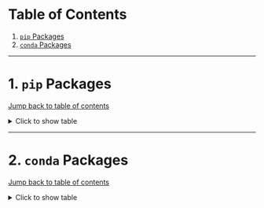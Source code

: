 # Table of Contents
1. [`pip` Packages](#1-pip-packages)
2. [`conda` Packages](#2-conda-packages)
---

# 1. `pip` Packages
[Jump back to table of contents](#table-of-contents)
<details>
<summary> Click to show table </summary>

| Package | Version |
| ----------------------------- | ----------- |
| alembic | 1.7.5 |
| altair | 4.1.0 |
| anyio | 3.4.0 |
| argon2-cffi | 21.1.0 |
| async-generator | 1.10 |
| attrs | 21.2.0 |
| Babel | 2.9.1 |
| backcall | 0.2.0 |
| backports.functools-lru-cache 1.6.4 |
| beautifulsoup4 | 4.10.0 |
| bleach | 4.1.0 |
| blinker | 1.4 |
| bokeh | 2.4.2 |
| Bottleneck | 1.3.2 |
| brotlipy | 0.7.0 |
| cached-property | 1.5.2 |
| certifi | 2021.10.8 |
| certipy | 0.1.3 |
| cffi | 1.15.0 |
| charset-normalizer | 2.0.9 |
| click | 8.0.3 |
| cloudpickle | 2.0.0 |
| colorama | 0.4.4 |
| conda | 4.11.0 |
| conda-package-handling | 1.7.3 |
| cryptography | 36.0.1 |
| cycler | 0.11.0 |
| Cython | 0.29.26 |
| cytoolz | 0.11.2 |
| dask | 2021.12.0 |
| debugpy | 1.5.1 |
| decorator | 5.1.0 |
| defusedxml | 0.7.1 |
| dill | 0.3.4 |
| distributed | 2021.12.0 |
| entrypoints | 0.3 |
| fonttools | 4.28.5 |
| fsspec | 2021.11.1 |
| gmpy2 | 2.1.0rc1 |
| greenlet | 1.1.2 |
| h5py | 3.6.0 |
| HeapDict | 1.0.1 |
| idna | 3.1 |
| imagecodecs | 2021.11.20 |
| imageio | 2.13.4 |
| importlib-metadata | 4.10.0 |
| importlib-resources | 5.4.0 |
| ipykernel | 6.6.0 |
| ipympl | 0.8.4 |
| ipython | 7.30.1 |
| ipython-genutils | 0.2.0 |
| ipywidgets | 7.6.5 |
| jedi | 0.18.1 |
| Jinja2 | 3.0.3 |
| joblib | 1.1.0 |
| json5 | 0.9.5 |
| jsonschema | 4.3.2 |
| jupyter-client | 7.1.0 |
| jupyter-core | 4.9.1 |
| jupyter-server | 1.13.1 |
| jupyter-telemetry | 0.1.0 |
| jupyterhub | 2.0.1 |
| jupyterlab | 3.2.5 |
| jupyterlab-pygments | 0.1.2 |
| jupyterlab-server | 2.10.1 |
| jupyterlab-widgets | 1.0.2 |
| kiwisolver | 1.3.2 |
| libmambapy | 0.19.1 |
| llvmlite | 0.37.0 |
| locket | 0.2.0 |
| Mako | 1.1.6 |
| mamba | 0.19.1 |
| MarkupSafe | 2.0.1 |
| matplotlib | 3.5.1 |
| matplotlib-inline | 0.1.3 |
| mistune | 0.8.4 |
| mock | 4.0.3 |
| mpmath | 1.2.1 |
| msgpack | 1.0.3 |
| munkres | 1.1.4 |
| nbclassic | 0.3.4 |
| nbclient | 0.5.9 |
| nbconvert | 6.3.0 |
| nbformat | 5.1.3 |
| nest-asyncio | 1.5.4 |
| networkx | 2.6.3 |
| notebook | 6.4.6 |
| numba | 0.54.1 |
| numexpr | 2.8.0 |
| numpy | 1.20.3 |
| oauthlib | 3.1.1 |
| olefile | 0.46 |
| packaging | 21.3 |
| pamela | 1.0.0 |
| pandas | 1.3.5 |
| pandocfilters | 1.5.0 |
| parso | 0.8.3 |
| partd | 1.2.0 |
| patsy | 0.5.2 |
| pexpect | 4.8.0 |
| pickleshare | 0.7.5 |
| Pillow | 8.4.0 |
| pip | 21.3.1 |
| prometheus-client | 0.12.0 |
| prompt-toolkit | 3.0.24 |
| protobuf | 3.19.1 |
| psutil | 5.8.0 |
| ptyprocess | 0.7.0 |
| pycosat | 0.6.3 |
| pycparser | 2.21 |
| pycurl | 7.44.1 |
| Pygments | 2.10.0 |
| PyJWT | 2.3.0 |
| pyOpenSSL | 21.0.0 |
| pyparsing | 3.0.6 |
| pyrsistent | 0.18.0 |
| PySocks | 1.7.1 |
| python-dateutil | 2.8.2 |
| python-json-logger | 2.0.1 |
| pytz | 2021.3 |
| pytz-deprecation-shim | 0.1.0.post0 |
| PyWavelets | 1.2.0 |
| PyYAML | 6.0 |
| pyzmq | 22.3.0 |
| requests | 2.26.0 |
| rpy2 | 3.4.5 |
| ruamel.yaml | 0.17.17 |
| ruamel.yaml.clib | 0.2.6 |
| ruamel-yaml-conda | 0.15.80 |
| scikit-image | 0.19.1 |
| scikit-learn | 1.0.1 |
| scipy | 1.7.3 |
| seaborn | 0.11.2 |
| Send2Trash | 1.8.0 |
| setuptools | 60.0.4 |
| simplegeneric | 0.8.1 |
| six | 1.16.0 |
| sniffio | 1.2.0 |
| sortedcontainers | 2.4.0 |
| soupsieve | 2.3.1 |
| SQLAlchemy | 1.4.29 |
| statsmodels | 0.13.1 |
| sympy | 1.9 |
| tables | 3.6.1 |
| tblib | 1.7.0 |
| terminado | 0.12.1 |
| testpath | 0.5.0 |
| threadpoolctl | 3.0.0 |
| tifffile | 2021.11.2 |
| toolz | 0.11.2 |
| tornado | 6.1 |
| tqdm | 4.62.3 |
| traitlets | 5.1.1 |
| typing_extensions | 4.0.1 |
| tzdata | 2021.5 |
| tzlocal | 4.1 |
| urllib3 | 1.26.7 |
| wcwidth | 0.2.5 |
| webencodings | 0.5.1 |
| websocket-client | 1.2.3 |
| wheel | 0.37.1 |
| widgetsnbextension | 3.5.2 |
| xlrd | 2.0.1 |
| zict | 2.0.0 |
| zipp | 3.6.0 |
</details>

---
# 2. `conda` Packages
[Jump back to table of contents](#table-of-contents)
<details>
<summary> Click to show table </summary>

| Name | Version | Build | Channel |
| --- | --- | --- | ---|
| _libgcc_mutex | 0.1 | conda_forge | conda-forge |
| _openmp_mutex | 4.5 | 1_llvm | conda-forge |
| _r-mutex | 1.0.1 | anacondar_1 | conda-forge |
| alembic | 1.7.5 | pyhd8ed1ab_0 | conda-forge |
| altair | 4.1.0 | py_1 | conda-forge |
| anyio | 3.4.0 | py39hf3d152e_0 | conda-forge |
| argon2-cffi | 21.1.0 | py39h3811e60_2 | conda-forge |
| async_generator | 1.10 | py_0 | conda-forge |
| attrs | 21.2.0 | pyhd8ed1ab_0 | conda-forge |
| babel | 2.9.1 | pyh44b312d_0 | conda-forge |
| backcall | 0.2.0 | pyh9f0ad1d_0 | conda-forge |
| backports | 1.0 | py_2 | conda-forge |
| backports.functools_lru_cache | 1.6.4 | pyhd8ed1ab_0 | conda-forge |
| beautifulsoup4 | 4.10.0 | pyha770c72_0 | conda-forge |
| binutils_impl_linux-64 | 2.36.1 | h193b22a_2 | conda-forge |
| binutils_linux-64 | 2.36 | hf3e587d_2 | conda-forge |
| blas | 2.112 | openblas | conda-forge |
| blas-devel | 3.9.0 | 12_linux64_openblas | conda-forge |
| bleach | 4.1.0 | pyhd8ed1ab_0 | conda-forge |
| blinker | 1.4 | py_1 | conda-forge |
| blosc | 1.21.0 | h9c3ff4c_0 | conda-forge |
| bokeh | 2.4.2 | py39hf3d152e_0 | conda-forge |
| bottleneck | 1.3.2 | py39hce5d2b2_5 | conda-forge |
| brotli | 1.0.9 | h7f98852_6 | conda-forge |
| brotli-bin | 1.0.9 | h7f98852_6 | conda-forge |
| brotlipy | 0.7.0 | py39h3811e60_1003 | conda-forge |
| brunsli | 0.1 | h9c3ff4c_0 | conda-forge |
| bwidget | 1.9.14 | ha770c72_1 | conda-forge |
| bzip2 | 1.0.8 | h7f98852_4 | conda-forge |
| c-ares | 1.18.1 | h7f98852_0 | conda-forge |
| c-blosc2 | 2.0.4 | h5f21a17_1 | conda-forge |
| ca-certificates | 2021.10.8 | ha878542_0 | conda-forge |
| cached-property | 1.5.2 | hd8ed1ab_1 | conda-forge |
| cached_property | 1.5.2 | pyha770c72_1 | conda-forge |
| cairo | 1.16.0 | ha00ac49_1009 | conda-forge |
| certifi | 2021.10.8 | py39hf3d152e_1 | conda-forge |
| certipy | 0.1.3 | py_0 | conda-forge |
| cffi | 1.15.0 | py39h4bc2ebd_0 | conda-forge |
| cfitsio | 4.0.0 | h9a35b8e_0 | conda-forge |
| charls | 2.2.0 | h9c3ff4c_0 | conda-forge |
| charset-normalizer | 2.0.9 | pyhd8ed1ab_0 | conda-forge |
| click | 8.0.3 | py39hf3d152e_1 | conda-forge |
| cloudpickle | 2.0.0 | pyhd8ed1ab_0 | conda-forge |
| colorama | 0.4.4 | pyh9f0ad1d_0 | conda-forge |
| conda | 4.11.0 | py39hf3d152e_0 | conda-forge |
| conda-package-handling | 1.7.3 | py39h3811e60_1 | conda-forge |
| configurable-http-proxy | 4.5.0 | node17_h7e777a6_2 | conda-forge |
| cryptography | 36.0.1 | py39h95dcef6_0 | conda-forge |
| curl | 7.80.0 | h2574ce0_0 | conda-forge |
| cycler | 0.11.0 | pyhd8ed1ab_0 | conda-forge |
| cython | 0.29.26 | py39he80948d_0 | conda-forge |
| cytoolz | 0.11.2 | py39h3811e60_1 | conda-forge |
| dask | 2021.12.0 | pyhd8ed1ab_0 | conda-forge |
| dask-core | 2021.12.0 | pyhd8ed1ab_0 | conda-forge |
| debugpy | 1.5.1 | py39he80948d_0 | conda-forge |
| decorator | 5.1.0 | pyhd8ed1ab_0 | conda-forge |
| defusedxml | 0.7.1 | pyhd8ed1ab_0 | conda-forge |
| dill | 0.3.4 | pyhd8ed1ab_0 | conda-forge |
| distributed | 2021.12.0 | py39hf3d152e_0 | conda-forge |
| entrypoints | 0.3 | pyhd8ed1ab_1003 | conda-forge |
| font-ttf-dejavu-sans-mono | 2.37 | hab24e00_0 | conda-forge |
| font-ttf-inconsolata | 3.000 | h77eed37_0 | conda-forge |
| font-ttf-source-code-pro | 2.038 | h77eed37_0 | conda-forge |
| font-ttf-ubuntu | 0.83 | hab24e00_0 | conda-forge |
| fontconfig | 2.13.1 | hba837de_1005 | conda-forge |
| fonts-conda-ecosystem | 1 | 0 | conda-forge |
| fonts-conda-forge | 1 | 0 | conda-forge |
| fonttools | 4.28.5 | py39h3811e60_0 | conda-forge |
| freetype | 2.10.4 | h0708190_1 | conda-forge |
| fribidi | 1.0.10 | h36c2ea0_0 | conda-forge |
| fsspec | 2021.11.1 | pyhd8ed1ab_0 | conda-forge |
| gcc_impl_linux-64 | 9.4.0 | h03d3576_11 | conda-forge |
| gcc_linux-64 | 9.4.0 | h391b98a_2 | conda-forge |
| gettext | 0.19.8.1 | h73d1719_1008 | conda-forge |
| gfortran_impl_linux-64 | 9.4.0 | h0003116_11 | conda-forge |
| gfortran_linux-64 | 9.4.0 | hf0ab688_2 | conda-forge |
| giflib | 5.2.1 | h36c2ea0_2 | conda-forge |
| gmp | 6.2.1 | h58526e2_0 | conda-forge |
| gmpy2 | 2.1.0rc1 | py39h78fa15d_0 | conda-forge |
| graphite2 | 1.3.13 | h58526e2_1001 | conda-forge |
| greenlet | 1.1.2 | py39he80948d_1 | conda-forge |
| gsl | 2.7 | he838d99_0 | conda-forge |
| gxx_impl_linux-64 | 9.4.0 | h03d3576_11 | conda-forge |
| gxx_linux-64 | 9.4.0 | h0316aca_2 | conda-forge |
| h5py | 3.6.0 | nompi_py39h7e08c79_100 | conda-forge |
| harfbuzz | 3.2.0 | hb4a5f5f_0 | conda-forge |
| hdf5 | 1.12.1 | nompi_h2750804_103 | conda-forge |
| heapdict | 1.0.1 | py_0 | conda-forge |
| icu | 69.1 | h9c3ff4c_0 | conda-forge |
| idna | 3.1 | pyhd3deb0d_0 | conda-forge |
| imagecodecs | 2021.11.20 | py39h571908b_1 | conda-forge |
| imageio | 2.13.4 | pyh239f2a4_0 | conda-forge |
| importlib-metadata | 4.10.0 | py39hf3d152e_0 | conda-forge |
| importlib_resources | 5.4.0 | pyhd8ed1ab_0 | conda-forge |
| ipykernel | 6.6.0 | py39hef51801_0 | conda-forge |
| ipympl | 0.8.4 | pyhd8ed1ab_0 | conda-forge |
| ipython | 7.30.1 | py39hf3d152e_0 | conda-forge |
| ipython_genutils | 0.2.0 | py_1 | conda-forge |
| ipywidgets | 7.6.5 | pyhd8ed1ab_0 | conda-forge |
| jbig | 2.1 | h7f98852_2003 | conda-forge |
| jedi | 0.18.1 | py39hf3d152e_0 | conda-forge |
| jinja2 | 3.0.3 | pyhd8ed1ab_0 | conda-forge |
| joblib | 1.1.0 | pyhd8ed1ab_0 | conda-forge |
| jpeg | 9d | h36c2ea0_0 | conda-forge |
| json5 | 0.9.5 | pyh9f0ad1d_0 | conda-forge |
| jsonschema | 4.3.2 | pyhd8ed1ab_0 | conda-forge |
| jupyter_client | 7.1.0 | pyhd8ed1ab_0 | conda-forge |
| jupyter_core | 4.9.1 | py39hf3d152e_1 | conda-forge |
| jupyter_server | 1.13.1 | pyhd8ed1ab_0 | conda-forge |
| jupyter_telemetry | 0.1.0 | pyhd8ed1ab_1 | conda-forge |
| jupyterhub | 2.0.1 | hd8ed1ab_0 | conda-forge |
| jupyterhub-base | 2.0.1 | pyhd8ed1ab_0 | conda-forge |
| jupyterlab | 3.2.5 | pyhd8ed1ab_0 | conda-forge |
| jupyterlab_pygments | 0.1.2 | pyh9f0ad1d_0 | conda-forge |
| jupyterlab_server | 2.10.1 | pyhd8ed1ab_0 | conda-forge |
| jupyterlab_widgets | 1.0.2 | pyhd8ed1ab_0 | conda-forge |
| jxrlib | 1.1 | h7f98852_2 | conda-forge |
| kernel-headers_linux-64 | 2.6.32 | he073ed8_15 | conda-forge |
| kiwisolver | 1.3.2 | py39h1a9c180_1 | conda-forge |
| krb5 | 1.19.2 | hcc1bbae_3 | conda-forge |
| lcms2 | 2.12 | hddcbb42_0 | conda-forge |
| ld_impl_linux-64 | 2.36.1 | hea4e1c9_2 | conda-forge |
| lerc | 3.0 | h9c3ff4c_0 | conda-forge |
| libaec | 1.0.6 | h9c3ff4c_0 | conda-forge |
| libarchive | 3.5.2 | hccf745f_1 | conda-forge |
| libblas | 3.9.0 | 12_linux64_openblas | conda-forge |
| libbrotlicommon | 1.0.9 | h7f98852_6 | conda-forge |
| libbrotlidec | 1.0.9 | h7f98852_6 | conda-forge |
| libbrotlienc | 1.0.9 | h7f98852_6 | conda-forge |
| libcblas | 3.9.0 | 12_linux64_openblas | conda-forge |
| libcurl | 7.80.0 | h2574ce0_0 | conda-forge |
| libdeflate | 1.8 | h7f98852_0 | conda-forge |
| libedit | 3.1.20191231 | he28a2e2_2 | conda-forge |
| libev | 4.33 | h516909a_1 | conda-forge |
| libffi | 3.4.2 | h7f98852_5 | conda-forge |
| libgcc-devel_linux-64 | 9.4.0 | hd854feb_11 | conda-forge |
| libgcc-ng | 11.2.0 | h1d223b6_11 | conda-forge |
| libgfortran-ng | 11.2.0 | h69a702a_11 | conda-forge |
| libgfortran5 | 11.2.0 | h5c6108e_11 | conda-forge |
| libgit2 | 1.3.0 | hee63804_1 | conda-forge |
| libglib | 2.70.2 | h174f98d_0 | conda-forge |
| libgomp | 11.2.0 | h1d223b6_11 | conda-forge |
| libiconv | 1.16 | h516909a_0 | conda-forge |
| liblapack | 3.9.0 | 12_linux64_openblas | conda-forge |
| liblapacke | 3.9.0 | 12_linux64_openblas | conda-forge |
| libllvm11 | 11.1.0 | hf817b99_2 | conda-forge |
| libmamba | 0.19.1 | h3985d26_0 | conda-forge |
| libmambapy | 0.19.1 | py39h8bfa403_0 | conda-forge |
| libnghttp2 | 1.43.0 | h812cca2_1 | conda-forge |
| libopenblas | 0.3.18 | pthreads_h8fe5266_0 | conda-forge |
| libpng | 1.6.37 | h21135ba_2 | conda-forge |
| libprotobuf | 3.19.1 | h780b84a_0 | conda-forge |
| libsanitizer | 9.4.0 | h79bfe98_11 | conda-forge |
| libsodium | 1.0.18 | h36c2ea0_1 | conda-forge |
| libsolv | 0.7.19 | h780b84a_5 | conda-forge |
| libssh2 | 1.10.0 | ha56f1ee_2 | conda-forge |
| libstdcxx-devel_linux-64 | 9.4.0 | hd854feb_11 | conda-forge |
| libstdcxx-ng | 11.2.0 | he4da1e4_11 | conda-forge |
| libtiff | 4.3.0 | h6f004c6_2 | conda-forge |
| libuuid | 2.32.1 | h7f98852_1000 | conda-forge |
| libuv | 1.42.0 | h7f98852_0 | conda-forge |
| libwebp-base | 1.2.1 | h7f98852_0 | conda-forge |
| libxcb | 1.13 | h7f98852_1004 | conda-forge |
| libxml2 | 2.9.12 | h885dcf4_1 | conda-forge |
| libzlib | 1.2.11 | h36c2ea0_1013 | conda-forge |
| libzopfli | 1.0.3 | h9c3ff4c_0 | conda-forge |
| llvm-openmp | 12.0.1 | h4bd325d_1 | conda-forge |
| llvmlite | 0.37.0 | py39h1bbdace_1 | conda-forge |
| locket | 0.2.0 | py_2 | conda-forge |
| lz4-c | 1.9.3 | h9c3ff4c_1 | conda-forge |
| lzo | 2.10 | h516909a_1000 | conda-forge |
| make | 4.3 | hd18ef5c_1 | conda-forge |
| mako | 1.1.6 | pyhd8ed1ab_0 | conda-forge |
| mamba | 0.19.1 | py39hfa8f2c8_0 | conda-forge |
| markupsafe | 2.0.1 | py39h3811e60_1 | conda-forge |
| matplotlib-base | 3.5.1 | py39h2fa2bec_0 | conda-forge |
| matplotlib-inline | 0.1.3 | pyhd8ed1ab_0 | conda-forge |
| mistune | 0.8.4 | py39h3811e60_1005 | conda-forge |
| mock | 4.0.3 | py39hf3d152e_2 | conda-forge |
| mpc | 1.2.1 | h9f54685_0 | conda-forge |
| mpfr | 4.1.0 | h9202a9a_1 | conda-forge |
| mpmath | 1.2.1 | pyhd8ed1ab_0 | conda-forge |
| msgpack-python | 1.0.3 | py39h1a9c180_0 | conda-forge |
| munkres | 1.1.4 | pyh9f0ad1d_0 | conda-forge |
| nbclassic | 0.3.4 | pyhd8ed1ab_0 | conda-forge |
| nbclient | 0.5.9 | pyhd8ed1ab_0 | conda-forge |
| nbconvert | 6.3.0 | py39hf3d152e_1 | conda-forge |
| nbformat | 5.1.3 | pyhd8ed1ab_0 | conda-forge |
| ncurses | 6.2 | h58526e2_4 | conda-forge |
| nest-asyncio | 1.5.4 | pyhd8ed1ab_0 | conda-forge |
| networkx | 2.6.3 | pyhd8ed1ab_1 | conda-forge |
| nodejs | 17.1.0 | h8ca31f7_2 | conda-forge |
| nomkl | 1.0 | h5ca1d4c_0 | conda-forge |
| notebook | 6.4.6 | pyha770c72_0 | conda-forge |
| numba | 0.54.1 | py39h56b8d98_0 | conda-forge |
| numexpr | 2.8.0 | py39hbd72853_100 | conda-forge |
| numpy | 1.20.3 | py39hdbf815f_1 | conda-forge |
| oauthlib | 3.1.1 | pyhd8ed1ab_0 | conda-forge |
| olefile | 0.46 | pyh9f0ad1d_1 | conda-forge |
| openblas | 0.3.18 | pthreads_h4748800_0 | conda-forge |
| openjpeg | 2.4.0 | hb52868f_1 | conda-forge |
| openssl | 1.1.1l | h7f98852_0 | conda-forge |
| packaging | 21.3 | pyhd8ed1ab_0 | conda-forge |
| pamela | 1.0.0 | py_0 | conda-forge |
| pandas | 1.3.5 | py39hde0f152_0 | conda-forge |
| pandoc | 2.16.2 | h7f98852_0 | conda-forge |
| pandocfilters | 1.5.0 | pyhd8ed1ab_0 | conda-forge |
| pango | 1.48.10 | h54213e6_2 | conda-forge |
| parso | 0.8.3 | pyhd8ed1ab_0 | conda-forge |
| partd | 1.2.0 | pyhd8ed1ab_0 | conda-forge |
| patsy | 0.5.2 | pyhd8ed1ab_0 | conda-forge |
| pcre | 8.45 | h9c3ff4c_0 | conda-forge |
| pcre2 | 10.37 | h032f7d1_0 | conda-forge |
| pexpect | 4.8.0 | pyh9f0ad1d_2 | conda-forge |
| pickleshare | 0.7.5 | py_1003 | conda-forge |
| pillow | 8.4.0 | py39ha612740_0 | conda-forge |
| pip | 21.3.1 | pyhd8ed1ab_0 | conda-forge |
| pixman | 0.40.0 | h36c2ea0_0 | conda-forge |
| prometheus_client | 0.12.0 | pyhd8ed1ab_0 | conda-forge |
| prompt-toolkit | 3.0.24 | pyha770c72_0 | conda-forge |
| protobuf | 3.19.1 | py39he80948d_1 | conda-forge |
| psutil | 5.8.0 | py39h3811e60_2 | conda-forge |
| pthread-stubs | 0.4 | h36c2ea0_1001 | conda-forge |
| ptyprocess | 0.7.0 | pyhd3deb0d_0 | conda-forge |
| pybind11-abi | 4 | hd8ed1ab_3 | conda-forge |
| pycosat | 0.6.3 | py39h3811e60_1009 | conda-forge |
| pycparser | 2.21 | pyhd8ed1ab_0 | conda-forge |
| pycurl | 7.44.1 | py39h72e3413_1 | conda-forge |
| pygments | 2.10.0 | pyhd8ed1ab_0 | conda-forge |
| pyjwt | 2.3.0 | pyhd8ed1ab_1 | conda-forge |
| pyopenssl | 21.0.0 | pyhd8ed1ab_0 | conda-forge |
| pyparsing | 3.0.6 | pyhd8ed1ab_0 | conda-forge |
| pyrsistent | 0.18.0 | py39h3811e60_0 | conda-forge |
| pysocks | 1.7.1 | py39hf3d152e_4 | conda-forge |
| pytables | 3.6.1 | py39h2669a42_5 | conda-forge |
| python | 3.9.7 | hb7a2778_3_cpython | conda-forge |
| python-dateutil | 2.8.2 | pyhd8ed1ab_0 | conda-forge |
| python-json-logger | 2.0.1 | pyh9f0ad1d_0 | conda-forge |
| python-tzdata | 2021.5 | pyhd8ed1ab_0 | conda-forge |
| python_abi | 3.9 | 2_cp39 | conda-forge |
| pytz | 2021.3 | pyhd8ed1ab_0 | conda-forge |
| pytz-deprecation-shim | 0.1.0.post0 | py39hf3d152e_1 | conda-forge |
| pywavelets | 1.2.0 | py39hce5d2b2_1 | conda-forge |
| pyyaml | 6.0 | py39h3811e60_3 | conda-forge |
| pyzmq | 22.3.0 | py39h37b5a0c_1 | conda-forge |
| r-askpass | 1.1 | r41hcfec24a_2 | conda-forge |
| r-assertthat | 0.2.1 | r41hc72bb7e_2 | conda-forge |
| r-backports | 1.4.1 | r41hcfec24a_0 | conda-forge |
| r-base | 4.1.2 | hde4fec0_0 | conda-forge |
| r-base64enc | 0.1_3 | r41hcfec24a_1004 | conda-forge |
| r-bit | 4.0.4 | r41hcfec24a_0 | conda-forge |
| r-bit64 | 4.0.5 | r41hcfec24a_0 | conda-forge |
| r-bitops | 1.0_7 | r41hcfec24a_0 | conda-forge |
| r-blob | 1.2.2 | r41hc72bb7e_0 | conda-forge |
| r-brew | 1.0_6 | r41hc72bb7e_1003 | conda-forge |
| r-brio | 1.1.3 | r41hcfec24a_0 | conda-forge |
| r-broom | 0.7.10 | r41hc72bb7e_0 | conda-forge |
| r-bslib | 0.3.1 | r41hc72bb7e_0 | conda-forge |
| r-cachem | 1.0.6 | r41hcfec24a_0 | conda-forge |
| r-callr | 3.7.0 | r41hc72bb7e_0 | conda-forge |
| r-caret | 6.0_90 | r41hcfec24a_0 | conda-forge |
| r-cellranger | 1.1.0 | r41hc72bb7e_1003 | conda-forge |
| r-class | 7.3_19 | r41hcfec24a_0 | conda-forge |
| r-cli | 3.1.0 | r41h03ef668_0 | conda-forge |
| r-clipr | 0.7.1 | r41hc72bb7e_0 | conda-forge |
| r-codetools | 0.2_18 | r41hc72bb7e_0 | conda-forge |
| r-colorspace | 2.0_2 | r41hcfec24a_0 | conda-forge |
| r-commonmark | 1.7 | r41hcfec24a_1002 | conda-forge |
| r-conflicted | 1.1.0 | r41hc72bb7e_0 | conda-forge |
| r-covr | 3.5.1 | r41h03ef668_0 | conda-forge |
| r-cpp11 | 0.4.2 | r41hc72bb7e_0 | conda-forge |
| r-crayon | 1.4.2 | r41hc72bb7e_0 | conda-forge |
| r-credentials | 1.3.2 | r41hc72bb7e_0 | conda-forge |
| r-crosstalk | 1.2.0 | r41hc72bb7e_0 | conda-forge |
| r-curl | 4.3.2 | r41hcfec24a_0 | conda-forge |
| r-data.table | 1.14.2 | r41hcfec24a_0 | conda-forge |
| r-dbi | 1.1.2 | r41hc72bb7e_0 | conda-forge |
| r-dbplyr | 2.1.1 | r41hc72bb7e_0 | conda-forge |
| r-desc | 1.4.0 | r41hc72bb7e_0 | conda-forge |
| r-devtools | 2.4.3 | r41hc72bb7e_0 | conda-forge |
| r-dials | 0.0.10 | r41hc72bb7e_0 | conda-forge |
| r-dicedesign | 1.9 | r41hcfec24a_0 | conda-forge |
| r-diffobj | 0.3.5 | r41hcfec24a_0 | conda-forge |
| r-digest | 0.6.29 | r41h03ef668_0 | conda-forge |
| r-dplyr | 1.0.7 | r41h03ef668_0 | conda-forge |
| r-dt | 0.20 | r41hc72bb7e_0 | conda-forge |
| r-dtplyr | 1.2.0 | r41hc72bb7e_0 | conda-forge |
| r-e1071 | 1.7_9 | r41h03ef668_0 | conda-forge |
| r-ellipsis | 0.3.2 | r41hcfec24a_0 | conda-forge |
| r-evaluate | 0.14 | r41hc72bb7e_2 | conda-forge |
| r-fansi | 0.4.2 | r41hcfec24a_0 | conda-forge |
| r-farver | 2.1.0 | r41h03ef668_0 | conda-forge |
| r-fastmap | 1.1.0 | r41h03ef668_0 | conda-forge |
| r-fontawesome | 0.2.2 | r41hc72bb7e_0 | conda-forge |
| r-forcats | 0.5.1 | r41hc72bb7e_0 | conda-forge |
| r-foreach | 1.5.1 | r41hc72bb7e_0 | conda-forge |
| r-forecast | 8.15 | r41h6dc32e9_0 | conda-forge |
| r-fracdiff | 1.5_1 | r41hbfbffee_1 | conda-forge |
| r-fs | 1.5.2 | r41h03ef668_0 | conda-forge |
| r-furrr | 0.2.3 | r41hc72bb7e_0 | conda-forge |
| r-future | 1.23.0 | r41hc72bb7e_0 | conda-forge |
| r-future.apply | 1.8.1 | r41hc72bb7e_0 | conda-forge |
| r-gargle | 1.2.0 | r41hc72bb7e_0 | conda-forge |
| r-generics | 0.1.1 | r41hc72bb7e_0 | conda-forge |
| r-gert | 1.4.3 | r41h29657ab_0 | conda-forge |
| r-ggplot2 | 3.3.5 | r41hc72bb7e_0 | conda-forge |
| r-gh | 1.3.0 | r41hc72bb7e_0 | conda-forge |
| r-git2r | 0.29.0 | r41hf628c3e_0 | conda-forge |
| r-gitcreds | 0.1.1 | r41hc72bb7e_0 | conda-forge |
| r-globals | 0.14.0 | r41hc72bb7e_0 | conda-forge |
| r-glue | 1.6.0 | r41hcfec24a_0 | conda-forge |
| r-googledrive | 2.0.0 | r41hc72bb7e_0 | conda-forge |
| r-googlesheets4 | 1.0.0 | r41h785f33e_0 | conda-forge |
| r-gower | 0.2.2 | r41hcfec24a_0 | conda-forge |
| r-gpfit | 1.0_8 | r41hc72bb7e_1 | conda-forge |
| r-gtable | 0.3.0 | r41hc72bb7e_3 | conda-forge |
| r-hardhat | 0.1.6 | r41hc72bb7e_0 | conda-forge |
| r-haven | 2.4.3 | r41h2713e49_0 | conda-forge |
| r-hexbin | 1.28.2 | r41h859d828_0 | conda-forge |
| r-highr | 0.9 | r41hc72bb7e_0 | conda-forge |
| r-hms | 1.1.1 | r41hc72bb7e_0 | conda-forge |
| r-htmltools | 0.5.2 | r41h03ef668_0 | conda-forge |
| r-htmlwidgets | 1.5.4 | r41hc72bb7e_0 | conda-forge |
| r-httpuv | 1.6.4 | r41h03ef668_0 | conda-forge |
| r-httr | 1.4.2 | r41hc72bb7e_0 | conda-forge |
| r-ids | 1.0.1 | r41hc72bb7e_1 | conda-forge |
| r-infer | 1.0.0 | r41hc72bb7e_0 | conda-forge |
| r-ini | 0.3.1 | r41hc72bb7e_1003 | conda-forge |
| r-ipred | 0.9_12 | r41hcfec24a_0 | conda-forge |
| r-irdisplay | 1.0 | r41hd8ed1ab_0 | conda-forge |
| r-irkernel | 1.2 | r41hc72bb7e_0 | conda-forge |
| r-isoband | 0.2.5 | r41h03ef668_0 | conda-forge |
| r-iterators | 1.0.13 | r41hc72bb7e_0 | conda-forge |
| r-jquerylib | 0.1.4 | r41hc72bb7e_0 | conda-forge |
| r-jsonlite | 1.7.2 | r41hcfec24a_0 | conda-forge |
| r-kernsmooth | 2.23_20 | r41h742201e_0 | conda-forge |
| r-knitr | 1.37 | r41hc72bb7e_0 | conda-forge |
| r-labeling | 0.4.2 | r41hc72bb7e_0 | conda-forge |
| r-later | 1.2.0 | r41h03ef668_0 | conda-forge |
| r-lattice | 0.20_45 | r41hcfec24a_0 | conda-forge |
| r-lava | 1.6.10 | r41hc72bb7e_0 | conda-forge |
| r-lazyeval | 0.2.2 | r41hcfec24a_2 | conda-forge |
| r-lhs | 1.1.3 | r41h03ef668_1 | conda-forge |
| r-lifecycle | 1.0.1 | r41hc72bb7e_0 | conda-forge |
| r-listenv | 0.8.0 | r41hc72bb7e_1 | conda-forge |
| r-lmtest | 0.9_39 | r41h859d828_0 | conda-forge |
| r-lubridate | 1.8.0 | r41h03ef668_0 | conda-forge |
| r-magrittr | 2.0.1 | r41hcfec24a_1 | conda-forge |
| r-markdown | 1.1 | r41hcfec24a_1 | conda-forge |
| r-mass | 7.3_54 | r41hcfec24a_0 | conda-forge |
| r-matrix | 1.4_0 | r41he454529_0 | conda-forge |
| r-memoise | 2.0.1 | r41hc72bb7e_0 | conda-forge |
| r-mgcv | 1.8_38 | r41he454529_0 | conda-forge |
| r-mime | 0.12 | r41hcfec24a_0 | conda-forge |
| r-modeldata | 0.1.1 | r41hc72bb7e_0 | conda-forge |
| r-modelmetrics | 1.2.2.2 | r41h03ef668_1 | conda-forge |
| r-modelr | 0.1.8 | r41hc72bb7e_0 | conda-forge |
| r-munsell | 0.5.0 | r41hc72bb7e_1003 | conda-forge |
| r-nlme | 3.1_153 | r41h859d828_0 | conda-forge |
| r-nnet | 7.3_16 | r41hcfec24a_0 | conda-forge |
| r-numderiv | 2016.8_1.1 | r41hc72bb7e_3 | conda-forge |
| r-nycflights13 | 1.0.2 | r41hc72bb7e_0 | conda-forge |
| r-openssl | 1.4.6 | r41he36bf35_0 | conda-forge |
| r-parallelly | 1.30.0 | r41hc72bb7e_0 | conda-forge |
| r-parsnip | 0.1.7 | r41hc72bb7e_0 | conda-forge |
| r-patchwork | 1.1.1 | r41hc72bb7e_0 | conda-forge |
| r-pbdzmq | 0.3_6 | r41h42bf92c_0 | conda-forge |
| r-pillar | 1.6.4 | r41hc72bb7e_0 | conda-forge |
| r-pkgbuild | 1.3.1 | r41hc72bb7e_0 | conda-forge |
| r-pkgconfig | 2.0.3 | r41hc72bb7e_1 | conda-forge |
| r-pkgload | 1.2.4 | r41h03ef668_0 | conda-forge |
| r-plogr | 0.2.0 | r41hc72bb7e_1003 | conda-forge |
| r-plyr | 1.8.6 | r41h03ef668_1 | conda-forge |
| r-praise | 1.0.0 | r41hc72bb7e_1004 | conda-forge |
| r-prettyunits | 1.1.1 | r41hc72bb7e_1 | conda-forge |
| r-proc | 1.18.0 | r41h03ef668_0 | conda-forge |
| r-processx | 3.5.2 | r41hcfec24a_0 | conda-forge |
| r-prodlim | 2019.11.13 | r41h03ef668_1 | conda-forge |
| r-progress | 1.2.2 | r41hc72bb7e_2 | conda-forge |
| r-progressr | 0.10.0 | r41hc72bb7e_0 | conda-forge |
| r-promises | 1.2.0.1 | r41h03ef668_0 | conda-forge |
| r-proxy | 0.4_26 | r41hcfec24a_0 | conda-forge |
| r-ps | 1.6.0 | r41hcfec24a_0 | conda-forge |
| r-purrr | 0.3.4 | r41hcfec24a_1 | conda-forge |
| r-quadprog | 1.5_8 | r41h742201e_3 | conda-forge |
| r-quantmod | 0.4.18 | r41hc72bb7e_0 | conda-forge |
| r-r6 | 2.5.1 | r41hc72bb7e_0 | conda-forge |
| r-randomforest | 4.6_14 | r41h859d828_1004 | conda-forge |
| r-rappdirs | 0.3.3 | r41hcfec24a_0 | conda-forge |
| r-rcmdcheck | 1.4.0 | r41h785f33e_0 | conda-forge |
| r-rcolorbrewer | 1.1_2 | r41h785f33e_1003 | conda-forge |
| r-rcpp | 1.0.7 | r41h03ef668_0 | conda-forge |
| r-rcpparmadillo | 0.10.7.5.0 | r41h306847c_0 | conda-forge |
| r-rcurl | 1.98_1.5 | r41hcfec24a_0 | conda-forge |
| r-readr | 2.1.1 | r41h03ef668_0 | conda-forge |
| r-readxl | 1.3.1 | r41h2713e49_4 | conda-forge |
| r-recipes | 0.1.17 | r41hc72bb7e_0 | conda-forge |
| r-rematch | 1.0.1 | r41hc72bb7e_1003 | conda-forge |
| r-rematch2 | 2.1.2 | r41hc72bb7e_1 | conda-forge |
| r-remotes | 2.4.2 | r41hc72bb7e_0 | conda-forge |
| r-repr | 1.1.3 | r41h785f33e_0 | conda-forge |
| r-reprex | 2.0.1 | r41hc72bb7e_0 | conda-forge |
| r-reshape2 | 1.4.4 | r41h03ef668_1 | conda-forge |
| r-rex | 1.2.1 | r41hc72bb7e_0 | conda-forge |
| r-rlang | 0.4.12 | r41hcfec24a_0 | conda-forge |
| r-rmarkdown | 2.11 | r41hc72bb7e_0 | conda-forge |
| r-rodbc | 1.3_19 | r41hcfec24a_0 | conda-forge |
| r-roxygen2 | 7.1.2 | r41h03ef668_0 | conda-forge |
| r-rpart | 4.1_15 | r41hcfec24a_2 | conda-forge |
| r-rprojroot | 2.0.2 | r41hc72bb7e_0 | conda-forge |
| r-rsample | 0.1.1 | r41hc72bb7e_0 | conda-forge |
| r-rsqlite | 2.2.8 | r41h03ef668_0 | conda-forge |
| r-rstudioapi | 0.13 | r41hc72bb7e_0 | conda-forge |
| r-rversions | 2.1.1 | r41hc72bb7e_0 | conda-forge |
| r-rvest | 1.0.2 | r41hc72bb7e_0 | conda-forge |
| r-sass | 0.4.0 | r41h03ef668_0 | conda-forge |
| r-scales | 1.1.1 | r41hc72bb7e_0 | conda-forge |
| r-selectr | 0.4_2 | r41hc72bb7e_1 | conda-forge |
| r-sessioninfo | 1.2.2 | r41hc72bb7e_0 | conda-forge |
| r-shiny | 1.7.1 | r41h785f33e_0 | conda-forge |
| r-slider | 0.2.2 | r41hcfec24a_0 | conda-forge |
| r-sourcetools | 0.1.7 | r41h9c3ff4c_1002 | conda-forge |
| r-squarem | 2021.1 | r41hc72bb7e_0 | conda-forge |
| r-stringi | 1.7.6 | r41h337692f_1 | conda-forge |
| r-stringr | 1.4.0 | r41hc72bb7e_2 | conda-forge |
| r-survival | 3.2_13 | r41hcfec24a_0 | conda-forge |
| r-sys | 3.4 | r41hcfec24a_0 | conda-forge |
| r-testthat | 3.1.1 | r41h03ef668_0 | conda-forge |
| r-tibble | 3.1.6 | r41hcfec24a_0 | conda-forge |
| r-tidymodels | 0.1.4 | r41hc72bb7e_0 | conda-forge |
| r-tidyr | 1.1.4 | r41h03ef668_0 | conda-forge |
| r-tidyselect | 1.1.1 | r41hc72bb7e_0 | conda-forge |
| r-tidyverse | 1.3.1 | r41hc72bb7e_0 | conda-forge |
| r-timedate | 3043.102 | r41hc72bb7e_1002 | conda-forge |
| r-tinytex | 0.36 | r41hc72bb7e_0 | conda-forge |
| r-tseries | 0.10_49 | r41h742201e_0 | conda-forge |
| r-ttr | 0.24.3 | r41hcfec24a_0 | conda-forge |
| r-tune | 0.1.6 | r41hc72bb7e_0 | conda-forge |
| r-tzdb | 0.2.0 | r41h03ef668_0 | conda-forge |
| r-urca | 1.3_0 | r41h859d828_1006 | conda-forge |
| r-usethis | 2.1.5 | r41hc72bb7e_0 | conda-forge |
| r-utf8 | 1.2.2 | r41hcfec24a_0 | conda-forge |
| r-uuid | 1.0_3 | r41hcfec24a_0 | conda-forge |
| r-vctrs | 0.3.8 | r41hcfec24a_1 | conda-forge |
| r-viridislite | 0.4.0 | r41hc72bb7e_0 | conda-forge |
| r-vroom | 1.5.7 | r41h03ef668_0 | conda-forge |
| r-waldo | 0.3.1 | r41hc72bb7e_0 | conda-forge |
| r-warp | 0.2.0 | r41hcfec24a_1 | conda-forge |
| r-whisker | 0.4 | r41hc72bb7e_1 | conda-forge |
| r-withr | 2.4.3 | r41hc72bb7e_0 | conda-forge |
| r-workflows | 0.2.4 | r41hc72bb7e_0 | conda-forge |
| r-workflowsets | 0.1.0 | r41hc72bb7e_0 | conda-forge |
| r-xfun | 0.29 | r41h03ef668_0 | conda-forge |
| r-xml2 | 1.3.3 | r41h03ef668_0 | conda-forge |
| r-xopen | 1.0.0 | r41hc72bb7e_1003 | conda-forge |
| r-xtable | 1.8_4 | r41hc72bb7e_3 | conda-forge |
| r-xts | 0.12.1 | r41hcfec24a_0 | conda-forge |
| r-yaml | 2.2.1 | r41hcfec24a_1 | conda-forge |
| r-yardstick | 0.0.9 | r41h03ef668_0 | conda-forge |
| r-zip | 2.2.0 | r41hcfec24a_0 | conda-forge |
| r-zoo | 1.8_9 | r41hcfec24a_1 | conda-forge |
| readline | 8.1 | h46c0cb4_0 | conda-forge |
| reproc | 14.2.3 | h7f98852_0 | conda-forge |
| reproc-cpp | 14.2.3 | h9c3ff4c_0 | conda-forge |
| requests | 2.26.0 | pyhd8ed1ab_1 | conda-forge |
| rpy2 | 3.4.5 | py39r41hce5d2b2_2 | conda-forge |
| ruamel.yaml | 0.17.17 | py39h3811e60_1 | conda-forge |
| ruamel.yaml.clib | 0.2.6 | py39h3811e60_0 | conda-forge |
| ruamel_yaml | 0.15.80 | py39h3811e60_1006 | conda-forge |
| scikit-image | 0.19.1 | py39hde0f152_0 | conda-forge |
| scikit-learn | 1.0.1 | py39h4dfa638_3 | conda-forge |
| scipy | 1.7.3 | py39hee8e79c_0 | conda-forge |
| seaborn | 0.11.2 | hd8ed1ab_0 | conda-forge |
| seaborn-base | 0.11.2 | pyhd8ed1ab_0 | conda-forge |
| sed | 4.8 | he412f7d_0 | conda-forge |
| send2trash | 1.8.0 | pyhd8ed1ab_0 | conda-forge |
| setuptools | 60.0.4 | py39hf3d152e_0 | conda-forge |
| simplegeneric | 0.8.1 | py_1 | conda-forge |
| six | 1.16.0 | pyh6c4a22f_0 | conda-forge |
| snappy | 1.1.8 | he1b5a44_3 | conda-forge |
| sniffio | 1.2.0 | py39hf3d152e_2 | conda-forge |
| sortedcontainers | 2.4.0 | pyhd8ed1ab_0 | conda-forge |
| soupsieve | 2.3.1 | pyhd8ed1ab_0 | conda-forge |
| sqlalchemy | 1.4.29 | py39h3811e60_0 | conda-forge |
| sqlite | 3.37.0 | h9cd32fc_0 | conda-forge |
| statsmodels | 0.13.1 | py39hce5d2b2_0 | conda-forge |
| sympy | 1.9 | py39hf3d152e_1 | conda-forge |
| sysroot_linux-64 | 2.12 | he073ed8_15 | conda-forge |
| tblib | 1.7.0 | pyhd8ed1ab_0 | conda-forge |
| terminado | 0.12.1 | py39hf3d152e_1 | conda-forge |
| testpath | 0.5.0 | pyhd8ed1ab_0 | conda-forge |
| threadpoolctl | 3.0.0 | pyh8a188c0_0 | conda-forge |
| tifffile | 2021.11.2 | pyhd8ed1ab_0 | conda-forge |
| tk | 8.6.11 | h27826a3_1 | conda-forge |
| tktable | 2.10 | hb7b940f_3 | conda-forge |
| toolz | 0.11.2 | pyhd8ed1ab_0 | conda-forge |
| tornado | 6.1 | py39h3811e60_2 | conda-forge |
| tqdm | 4.62.3 | pyhd8ed1ab_0 | conda-forge |
| traitlets | 5.1.1 | pyhd8ed1ab_0 | conda-forge |
| typing_extensions | 4.0.1 | pyha770c72_0 | conda-forge |
| tzdata | 2021e | he74cb21_0 | conda-forge |
| tzlocal | 4.1 | py39hf3d152e_1 | conda-forge |
| unixodbc | 2.3.9 | hb166930_0 | conda-forge |
| urllib3 | 1.26.7 | pyhd8ed1ab_0 | conda-forge |
| wcwidth | 0.2.5 | pyh9f0ad1d_2 | conda-forge |
| webencodings | 0.5.1 | py_1 | conda-forge |
| websocket-client | 1.2.3 | pyhd8ed1ab_0 | conda-forge |
| wheel | 0.37.1 | pyhd8ed1ab_0 | conda-forge |
| widgetsnbextension | 3.5.2 | py39hf3d152e_1 | conda-forge |
| xlrd | 2.0.1 | pyhd8ed1ab_3 | conda-forge |
| xorg-kbproto | 1.0.7 | h7f98852_1002 | conda-forge |
| xorg-libice | 1.0.10 | h7f98852_0 | conda-forge |
| xorg-libsm | 1.2.3 | hd9c2040_1000 | conda-forge |
| xorg-libx11 | 1.7.2 | h7f98852_0 | conda-forge |
| xorg-libxau | 1.0.9 | h7f98852_0 | conda-forge |
| xorg-libxdmcp | 1.1.3 | h7f98852_0 | conda-forge |
| xorg-libxext | 1.3.4 | h7f98852_1 | conda-forge |
| xorg-libxrender | 0.9.10 | h7f98852_1003 | conda-forge |
| xorg-libxt | 1.2.1 | h7f98852_2 | conda-forge |
| xorg-renderproto | 0.11.1 | h7f98852_1002 | conda-forge |
| xorg-xextproto | 7.3.0 | h7f98852_1002 | conda-forge |
| xorg-xproto | 7.0.31 | h7f98852_1007 | conda-forge |
| xz | 5.2.5 | h516909a_1 | conda-forge |
| yaml | 0.2.5 | h516909a_0 | conda-forge |
| yaml-cpp | 0.6.3 | he1b5a44_4 | conda-forge |
| zeromq | 4.3.4 | h9c3ff4c_1 | conda-forge |
| zfp | 0.5.5 | h9c3ff4c_8 | conda-forge |
| zict | 2.0.0 | py_0 | conda-forge |
| zipp | 3.6.0 | pyhd8ed1ab_0 | conda-forge |
| zlib | 1.2.11 | h36c2ea0_1013 | conda-forge |
| zstd | 1.5.0 | ha95c52a_0 | conda-forge |
</details>
